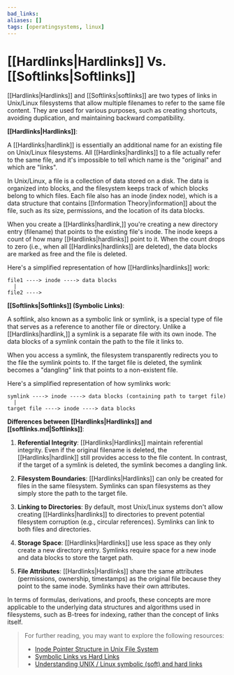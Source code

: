 ```yaml
---
bad_links: 
aliases: []
tags: [operatingsystems, linux]
---
```

# [[Hardlinks|Hardlinks]] Vs. [[Softlinks|Softlinks]]

[[Hardlinks|Hardlinks]] and [[Softlinks|softlinks]] are two types of links in Unix/Linux filesystems that allow multiple filenames to refer to the same file content. They are used for various purposes, such as creating shortcuts, avoiding duplication, and maintaining backward compatibility.

**[[Hardlinks|Hardlinks]]**:

A [[Hardlinks|hardlink]] is essentially an additional name for an existing file on Unix/Linux filesystems. All [[Hardlinks|hardlinks]] to a file actually refer to the same file, and it's impossible to tell which name is the "original" and which are "links". 

In Unix/Linux, a file is a collection of data stored on a disk. The data is organized into blocks, and the filesystem keeps track of which blocks belong to which files. Each file also has an inode (index node), which is a data structure that contains [[Information Theory|information]] about the file, such as its size, permissions, and the location of its data blocks. 

When you create a [[Hardlinks|hardlink,]] you're creating a new directory entry (filename) that points to the existing file's inode. The inode keeps a count of how many [[Hardlinks|hardlinks]] point to it. When the count drops to zero (i.e., when all [[Hardlinks|hardlinks]] are deleted), the data blocks are marked as free and the file is deleted.

Here's a simplified representation of how [[Hardlinks|hardlinks]] work:

```
file1 ----> inode ----> data blocks
  |
file2 ----> 
```

**[[Softlinks|Softlinks]] (Symbolic Links)**:

A softlink, also known as a symbolic link or symlink, is a special type of file that serves as a reference to another file or directory. Unlike a [[Hardlinks|hardlink,]] a symlink is a separate file with its own inode. The data blocks of a symlink contain the path to the file it links to.

When you access a symlink, the filesystem transparently redirects you to the file the symlink points to. If the target file is deleted, the symlink becomes a "dangling" link that points to a non-existent file. 

Here's a simplified representation of how symlinks work:

```
symlink ----> inode ----> data blocks (containing path to target file)
  |
target file ----> inode ----> data blocks
```

**Differences between [[Hardlinks|Hardlinks]] and [[softlinks.md|Softlinks]]**:

1. **Referential Integrity**: [[Hardlinks|Hardlinks]] maintain referential integrity. Even if the original filename is deleted, the [[Hardlinks|hardlink]] still provides access to the file content. In contrast, if the target of a symlink is deleted, the symlink becomes a dangling link.

2. **Filesystem Boundaries**: [[Hardlinks|Hardlinks]] can only be created for files in the same filesystem. Symlinks can span filesystems as they simply store the path to the target file.

3. **Linking to Directories**: By default, most Unix/Linux systems don't allow creating [[Hardlinks|hardlinks]] to directories to prevent potential filesystem corruption (e.g., circular references). Symlinks can link to both files and directories.

4. **Storage Space**: [[Hardlinks|Hardlinks]] use less space as they only create a new directory entry. Symlinks require space for a new inode and data blocks to store the target path.

5. **File Attributes**: [[Hardlinks|Hardlinks]] share the same attributes (permissions, ownership, timestamps) as the original file because they point to the same inode. Symlinks have their own attributes.

In terms of formulas, derivations, and proofs, these concepts are more applicable to the underlying data structures and algorithms used in filesystems, such as B-trees for indexing, rather than the concept of links itself.

> For further reading, you may want to explore the following resources:
> - [Inode Pointer Structure in Unix File System](https://www.geeksforgeeks.org/unix-file-system/)
> - [Symbolic Links vs Hard Links](https://www.geeksforgeeks.org/soft-hard-links-unixlinux/)
> - [Understanding UNIX / Linux symbolic (soft) and hard links](https://www.cyberciti.biz/tips/understanding-unixlinux-symbolic-soft-and-hard-links.html)